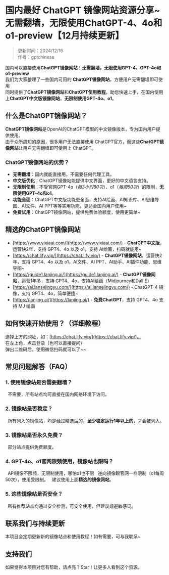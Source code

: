 # 国内最好 ChatGPT 镜像网站资源分享~  无需翻墙，无限使用ChatGPT-4、4o和o1-preview【12月持续更新】

> 更新时间：2024/12/16 <br />
> 作者：gptchinese

国内可以直接使用**ChatGPT镜像网站**！**无需翻墙，无限使用GPT-4、GPT-4o和o1-preview**<br /> 
我们为大家整理了一些国内可用的 **ChatGPT镜像网站**，方便用户无需翻墙即可使用 <br />
同时提供了**ChatGPT镜像网站**和**ChatGPT使用教程**，助您快速上手，在国内使用上**ChatGPT中文版镜像网站**，**无限制使用GPT-4o、o1**。

## 什么是ChatGPT镜像网站？

**ChatGPT镜像网站**是OpenAI的ChatGPT模型的中文镜像版本，专为国内用户提供使用。<br />
由于众所周知的原因，很多用户无法直接使用 ChatGPT官方，而这些**ChatGPT镜像网站**让用户无需翻墙即可使用上 ChatGPT。

### ChatGPT镜像网站的优势？

- **无需翻墙**：国内就能直接用，不需要任何代理工具。
- **中文版优化**：ChatGPT镜像站能提供中文界面，更好的中文语言支持。
- **无限制使用**：不受官网GPT-4o（_每3小时80次_）、o1（_每周50次_）的限制，**无限使用GPT-4o和o1**。
- **功能全面**：ChatGPT中文版功能更全面，支持AI绘画、AI知识库、AI思维导图、AI文件、AI PPT等等实用功能，更适合国内用户使用~
- **免费试用**：ChatGPT镜像网站，提供免费体验额度，使用更简单~

## 精选的ChatGPT镜像网站

- [https://www.yixiaai.com/](https://www.yixiaai.com/) - **ChatGPT中文版**，运营快2年，支持 GPT4、4o 以及 o1，支持 AI绘画，扫码就能用~
- [https://chat.lify.vip/](https://chat.lify.vip/) - **ChatGPT镜像网站**，运营快2年，支持 GPT4、4o 以及 o1，AI文件、AI PPT、AI助手、AI插件功能、思维导图~
- [https://guide1.lanjing.ai/](https://guide1.lanjing.ai/) - **ChatGPT镜像网站**，运营1年多，支持 GPT4、4o，支持AI绘画（Midjourney和Dall·E）
- [https://ai.lansejingyu.com/](https://ai.lansejingyu.com/) - ChatGPT-4 镜像，支持 GPT4、4o，简单便捷~
- [https://lanjing.ai/](https://lanjing.ai/) - **免费ChatGPT**，支持 GPT4、4o 支持 MJ 绘画

## 如何快速开始使用？（详细教程）
  选择上方的网址，如：[https://chat.lify.vip/](https://chat.lify.vip/)。 <br />
  在左上角，点击登录（也可以直接提问）<br />
  弹出二维码后，使用微信扫码就可以了~~

## 常见问题解答（FAQ）
### 1. 使用镜像站是否需要翻墙？
&nbsp;&nbsp;不需要，所有站点均可直接在国内网络环境下访问。
  
### 2. 镜像站是否稳定？
&nbsp;&nbsp;所有列入的镜像站，均是经过精选后的，**至少稳定运行1年以上的**，才会被列入。

### 3. 镜像站是否永久免费？
&nbsp;&nbsp;部分站点提供免费额度。

### 4. GPT-4o、o1官网限频使用，镜像站也限吗？
&nbsp;&nbsp;API镜像不限频，无限制使用，哪怕o1也不限
&nbsp;&nbsp;逆向镜像跟官网一样限制（o1每周50次），使用受限制。
&nbsp;&nbsp;建议使用上面**精选的镜像网站**。

### 5. 这些镜像站是否安全？
&nbsp;&nbsp;所有推荐站点均通过安全检测，可安全使用，但建议规避敏感词。

## 联系我们与持续更新
本项目会定期更新新的镜像站点和使用教程！如有需要，可与我联系~

## 支持我们
如果觉得本项目对您有帮助，请点亮 ? Star！让更多人看到这个资源。
